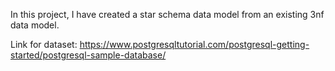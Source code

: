 In this project, I have created a star schema data model from an existing 3nf data model.

Link for dataset: https://www.postgresqltutorial.com/postgresql-getting-started/postgresql-sample-database/
